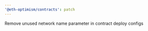 ```yaml
---
'@eth-optimism/contracts': patch
---
```


Remove unused network name parameter in contract deploy configs
